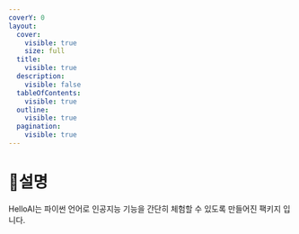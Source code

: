 ```yaml
---
coverY: 0
layout:
  cover:
    visible: true
    size: full
  title:
    visible: true
  description:
    visible: false
  tableOfContents:
    visible: true
  outline:
    visible: true
  pagination:
    visible: true
---
```


# 🌱설명

HelloAI는 파이썬 언어로 인공지능 기능을 간단히 체험할 수 있도록 만들어진 팩키지 입니다.

